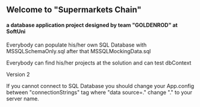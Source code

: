 <h2>Welcome to "Supermarkets Chain"</h2>
<h4>a database application project designed by team "GOLDENROD" at SoftUni</h4>

<p>Everybody can populate his/her own SQL Database with MSSQLSchemaOnly.sql after that MSSQLMockingData.sql</p>
<p>Everybody can find his/her projects at the solution and can test dbContext</p>
Version 2
<p>If you cannot connect to SQL Database you should change your App.config between "connectionStrings" tag where "data source=." change "." to your server name.</p>
